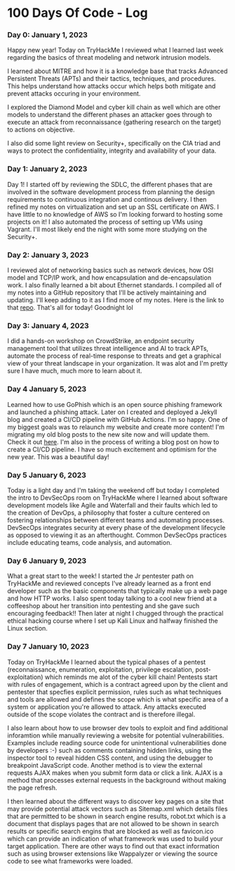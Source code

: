 # 100 Days Of Code - Log

### Day 0: January 1, 2023

Happy new year! Today on TryHackMe I reviewed what I learned last week regarding the basics of threat modeling and network intrusion models.

I learned about MITRE and how it is a knowledge base that tracks Advanced Persistent Threats (APTs) and their tactics, techniques, and procedures. This helps understand how attacks occur which helps both mitigate and prevent attacks occuring in your environment.

I explored the Diamond Model and cyber kill chain as well which are other models to understand the different phases an attacker goes through to execute an attack from reconnaissance (gathering research on the target) to actions on objective.

I also did some light review on Security+, specifically on the CIA triad and ways to protect the confidentiality, integrity and availability of your data.

### Day 1: January 2, 2023

Day 1! I started off by reviewing the SDLC, the different phases that are involved in the software development process from planning the design requirements to continuous integration and continous delivery. I then refined my notes on virtualization and set up an SSL certificate on AWS. I have little to no knowledge of AWS so I'm looking forward to hosting some projects on it! I also automated the process of setting up VMs using Vagrant. I'll most likely end the night with some more studying on the Security+.

### Day 2: January 3, 2023

I reviewed alot of networking basics such as network devices, how OSI model and TCP/IP work, and how encapsulation and de-encapsulation work. I also finally learned a bit about Ethernet standards. I compiled all of my notes into a GitHub repository that I'll be actively maintaining and updating. I'll keep adding to it as I find more of my notes. Here is the link to that [repo](https://github.com/cyberbarbie/Networking-Fundamentals-For-Hackers). That's all for today! Goodnight lol

### Day 3: January 4, 2023 

I did a hands-on workshop on CrowdStrike, an endpoint security management tool that utilizes threat intelligence and AI to track APTs, automate the process of real-time response to threats and get a graphical view of your threat landscape in your organization. It was alot and I'm pretty sure I have much, much more to learn about it. 

### Day 4 January 5, 2023 

Learned how to use GoPhish which is an open source phishing framework and launched a phishing attack. Later on I created and deployed a Jekyll blog and created a CI/CD pipeline with GitHub Actions. I'm so happy. One of my biggest goals was to relaunch my website and create more content! I'm migrating my old blog posts to the new site now and will update them. Check it out [here](https://taeluralexis.com). I'm also in the process of writing a blog post on how to create a CI/CD pipeline. I have so much excitement and optimism for the new year. This was a beautiful day! 

### Day 5 January 6, 2023 

Today is a light day and I'm taking the weekend off but today I completed the intro to DevSecOps room on TryHackMe where I learned about software development models like Agile and Waterfall and their faults which led to the creation of DevOps, a philosophy that foster a culture centered on fostering relationships between different teams and automating processes. DevSecOps integrates security at every phase of the development lifecycle as opposed to viewing it as an afterthought. Common DevSecOps practices include educating teams, code analysis, and automation.  

### Day 6 January 9, 2023

What a great start to the week! I started the Jr pentester path on TryHackMe and reviewed concepts I've already learned as a front end developer such as the basic components that typically make up a web page and how HTTP works. I also spent today talking to a cool new friend at a coffeeshop about her transition into pentesting and she gave such encouraging feedback!! Then later at night I chugged through the practical ethical hacking course where I set up Kali Linux and halfway finished the Linux section. 

### Day 7 January 10, 2023

Today on TryHackMe I learned about the typical phases of a pentest (reconnaissance, enumeration, exploitation, privilege escalation, post-exploitation) which reminds me alot of the cyber kill chain! Pentests start with rules of engagement, which is a contract agreed upon by the client and pentester that specfies explicit permission, rules such as what techniques and tools are allowed and defines the scope which is what specific area of a system or application you're allowed to attack. Any attacks executed outside of the scope violates the contract and is therefore illegal.

I also learn about how to use browser dev tools to exploit and find additional inforamtion while manually reviewing a website for potential vulnerabilities. Examples include reading source code for unintentional vulnerabilities done by developers :-) such as comments containing hidden links, using the inspector tool to reveal hidden CSS content, and using the debugger to breakpoint JavaScript code. Another method is to view the external requests AJAX makes when you submit form data or click a link. AJAX is a method that processes external requests in the background without making the page refresh.

I then learned about the different ways to discover key pages on a site that may provide potential attack vectors such as Sitemap.xml which details files that are permitted to be shown in search engine results, robot.txt which is a document that displays pages that are not allowed to be shown in search results or specific search engins that are blocked as well as favicon.ico which can provide an indication of what framework was used to build your target application. There are other ways to find out that exact information such as using browser extensions like Wappalyzer or viewing the source code to see what frameworks were loaded.
